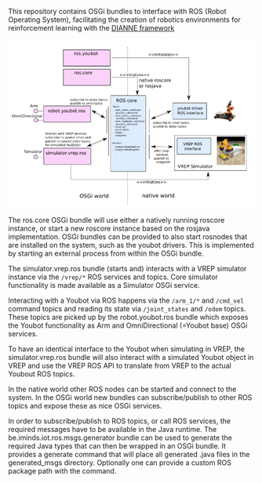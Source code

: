 This repository contains OSGi bundles to interface with ROS (Robot Operating System), facilitating the creation of robotics environments for reinforcement learning with the [DIANNE framework](https://github.com/ibcn-cloudlet/dianne)

![ROS Youbot Architecture](architecture.png)

The ros.core OSGi bundle will use either a natively running roscore instance, or start a new roscore instance based on the rosjava implementation. OSGi bundles can be provided to also start rosnodes that are installed on the system, such as the youbot drivers. This is implemented by starting an external process from within the OSGi bundle.

The simulator.vrep.ros bundle (starts and) interacts with a VREP simulator instance via the `/vrep/*` ROS services and topics. Core simulator functionality is made available as a Simulator OSGi service.

Interacting with a Youbot via ROS happens via the `/arm_1/*` and `/cmd_vel` command topics and reading its state via `/joint_states` and `/odom` topics. These topics are picked up by the robot.youbot.ros bundle which exposes the Youbot functionality as Arm and OmniDirectional (=Youbot base) OSGi services. 

To have an identical interface to the Youbot when simulating in VREP, the simulator.vrep.ros bundle will also interact with a simulated Youbot object in VREP and use the VREP ROS API to translate from VREP to the actual Youbout ROS topics.

In the native world other ROS nodes can be started and connect to the system. In the OSGi world new bundles can subscribe/publish to other ROS topics and expose these as nice OSGi services.

In order to subscribe/publish to ROS topics, or call ROS services, the required messages have to be available in the Java runtime. The be.iminds.iot.ros.msgs.generator bundle can be used to generate the required Java types that can then be wrapped in an OSGi bundle. It provides a generate command that will place all generated .java files in the generated_msgs directory. Optionally one can provide a custom ROS package path with the command.
